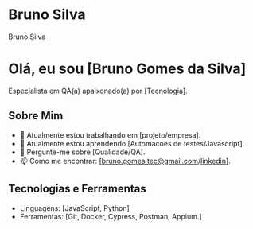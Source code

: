 # Bruno Silva
Bruno Silva

# Olá, eu sou [Bruno Gomes da Silva]

Especialista em QA(a) apaixonado(a) por [Tecnologia].

## Sobre Mim
- 🔭 Atualmente estou trabalhando em [projeto/empresa].
- 🌱 Atualmente estou aprendendo [Automacoes de testes/Javascript].
- 💬 Pergunte-me sobre [Qualidade/QA].
- 📫 Como me encontrar: [bruno.gomes.tec@gmail.com/[linkedin](https://www.linkedin.com/in/bruno-gomes-73445388/)].

## Tecnologias e Ferramentas
- Linguagens: [JavaScript, Python]
- Ferramentas: [Git, Docker, Cypress, Postman, Appium.]
